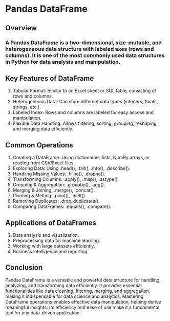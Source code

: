 # Pandas DataFrame

## Overview

### A Pandas DataFrame is a two-dimensional, size-mutable, and heterogeneous data structure with labeled axes (rows and columns). It is one of the most commonly used data structures in Python for data analysis and manipulation.

## Key Features of DataFrame
1. Tabular Format: Similar to an Excel sheet or SQL table, consisting of rows and columns.
2. Heterogeneous Data: Can store different data types (integers, floats, strings, etc.).
3. Labeled Index: Rows and columns are labeled for easy access and manipulation.
4. Flexible Data Handling: Allows filtering, sorting, grouping, reshaping, and merging data efficiently.


## Common Operations
1. Creating a DataFrame: Using dictionaries, lists, NumPy arrays, or reading from CSV/Excel files.
2. Exploring Data: Using .head(), .tail(), .info(), .describe().
3. Handling Missing Values: .fillna(), .dropna().
4. Transforming Columns: .apply(), .map(), .astype().
5. Grouping & Aggregation: .groupby(), .agg().
6. Merging & Joining: .merge(), .concat().
7. Pivoting & Melting: .pivot(), .melt().
8. Removing Duplicates: .drop_duplicates().
9. Comparing DataFrames: .equals(), .compare().


## Applications of DataFrames

1. Data analysis and visualization.
2. Preprocessing data for machine learning.
3. Working with large datasets efficiently.
4. Business intelligence and reporting.

## Conclusion

Pandas DataFrame is a versatile and powerful data structure for handling, analyzing, and transforming data efficiently. It provides essential functionalities like data cleaning, filtering, merging, and aggregation, making it indispensable for data science and analytics. Mastering DataFrame operations enables effective data manipulation, helping derive meaningful insights. Its efficiency and ease of use make it a fundamental tool for any data-driven application.
